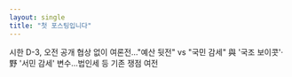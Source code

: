 ```yaml
---
layout: single
title: "첫 포스팅입니다"
---
```


시한 D-3, 오전 공개 협상 없이 여론전…"예산 뒷전" vs "국민 감세"
與 '국조 보이콧'·野 '서민 감세' 변수…법인세 등 기존 쟁점 여전
